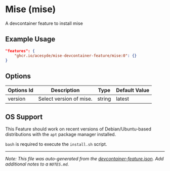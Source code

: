 
# Mise (mise)

A devcontainer feature to install mise

## Example Usage

```json
"features": {
    "ghcr.io/acesyde/mise-devcontainer-feature/mise:0": {}
}
```

## Options

| Options Id | Description | Type | Default Value |
|-----|-----|-----|-----|
| version | Select version of mise. | string | latest |

## OS Support

This Feature should work on recent versions of Debian/Ubuntu-based distributions with the `apt` package manager installed.

`bash` is required to execute the `install.sh` script.

---

_Note: This file was auto-generated from the [devcontainer-feature.json](https://github.com/acesyde/mise-devcontainer-feature/blob/main/src/mise/devcontainer-feature.json).  Add additional notes to a `NOTES.md`._
